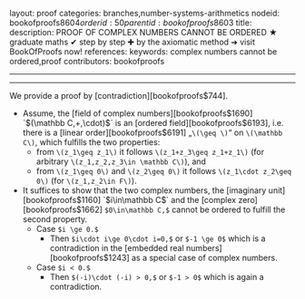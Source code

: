 layout: proof
categories: branches,number-systems-arithmetics
nodeid: bookofproofs$8604
orderid: 50
parentid: bookofproofs$8603
title: 
description: PROOF OF COMPLEX NUMBERS CANNOT BE ORDERED ★ graduate maths ✔ step by step ✚ by the axiomatic method ➜ visit BookOfProofs now!
references: 
keywords: complex numbers cannot be ordered,proof
contributors: bookofproofs

---


---

We provide a proof by [contradiction][bookofproofs$744].
* Assume, the [field of complex numbers][bookofproofs$1690] `$(\mathbb C,+,\cdot)$` is an [ordered field][bookofproofs$6193], i.e. there is a [linear order][bookofproofs$6191] „`\(\geq \)`“ on `\(\mathbb C\)`, which fulfills the two properties:
   * from `\(z_1\geq z_1\)` it follows `\(z_1+z_3\geq z_1+z_1\)` (for arbitrary `\(z_1,z_2,z_3\in \mathbb C\)`), and
   * from `\(z_1\geq 0\)` and `\(z_2\geq 0\)` it follows `\(z_1\cdot z_2\geq 0\)` (for `\(z_1,z_2\in F\)`).
* It suffices to show that the two complex numbers, the [imaginary unit][bookofproofs$1160] `$i\in\mathbb C$` and the [complex zero][bookofproofs$1662] `$0\in\mathbb C,$` cannot be ordered to fulfill the second property. 
   * Case `$i \ge 0.$`
      * Then `$i\cdot i\ge 0\cdot i=0,$` or `$-1 \ge 0$` which is a contradiction in the [embedded real numbers][bookofproofs$1243] as a special case of complex numbers.
   * Case `$i < 0.$`
      * Then `$(-i)\cdot (-i) > 0,$` or `$-1 > 0$` which is again a contradiction.
